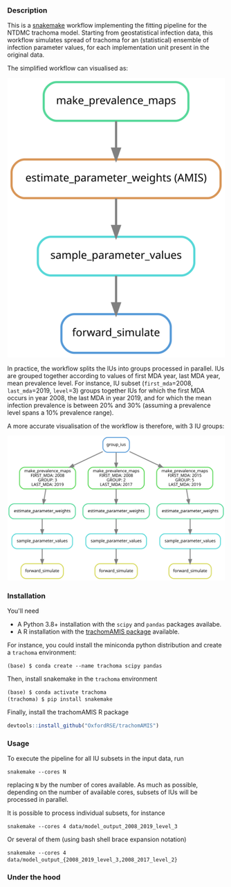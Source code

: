 ### Description

This is a [snakemake](https://snakemake.readthedocs.io/en/stable/)
workflow implementing the fitting pipeline for the NTDMC trachoma
model. Starting from geostatistical infection data, this workflow
simulates spread of trachoma for an (statistical) ensemble of
infection parameter values, for each implementation unit present in
the original data.

The simplified workflow can visualised as:

![simplified dag](./img/simplified_dag.svg)

In practice, the workflow splits the IUs into groups processed in
parallel.  IUs are grouped together according to values of first MDA
year, last MDA year, mean prevalence level. For instance, IU subset
(`first_mda`=2008, `last_mda`=2019, `level`=3) groups together IUs for
which the first MDA occurs in year 2008, the last MDA in year 2019,
and for which the mean infection prevalence is between 20% and 30%
(assuming a prevalence level spans a 10% prevalence range).

A more accurate visualisation of the workflow is therefore, with 3 IU
groups:

![parallel_dag](./img/parallel_dag.svg)

### Installation

You'll need 
- A Python 3.8+ installation with the `scipy` and `pandas` packages availabe.
- A R installation with the [trachomAMIS
  package](https://github.com/OxfordRSE/trachomAMIS) available.

For instance, you could install the miniconda python distribution and
create a `trachoma` environment:
```shell
(base) $ conda create --name trachoma scipy pandas
```
Then, install snakemake in the `trachoma` environment
```shell
(base) $ conda activate trachoma
(trachoma) $ pip install snakemake
```

Finally, install the trachomAMIS R package

```R
devtools::install_github("OxfordRSE/trachomAMIS")
```

### Usage

To execute the pipeline for all IU subsets in the input data, run
```shell
snakemake --cores N 
```

replacing `N` by the number of cores available. As much as possible,
depending on the number of available cores, subsets of IUs will be
processed in parallel.

It is possible to process individual subsets, for instance

```shell
snakemake --cores 4 data/model_output_2008_2019_level_3
```

Or several of them (using bash shell brace expansion notation)
```shell
snakemake --cores 4 data/model_output_{2008_2019_level_3,2008_2017_level_2}
```
### Under the hood

